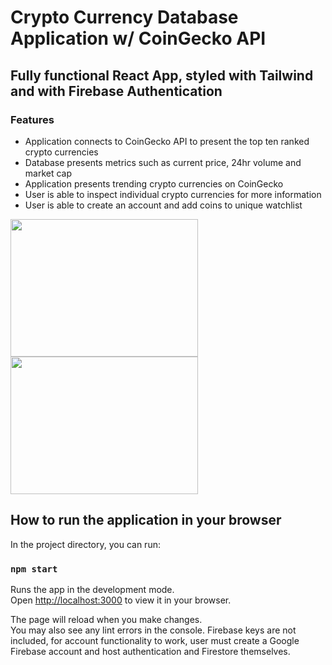 # Crypto Currency Database Application w/ CoinGecko API

## Fully functional React App, styled with Tailwind and with Firebase Authentication

### Features
* Application connects to CoinGecko API to present the top ten ranked crypto currencies
* Database presents metrics such as current price, 24hr volume and market cap
* Application presents trending crypto currencies on CoinGecko
* User is able to inspect individual crypto currencies for more information
* User is able to create an account and add coins to unique watchlist

<img src="https://i.ibb.co/dGXXGDK/wadadawdawd.jpg" width="300" height="220"/>
<img src="https://i.ibb.co/gd4PPpJ/yjytgjygj.jpg" width="300" height="220"/>

## How to run the application in your browser

In the project directory, you can run:

### `npm start`

Runs the app in the development mode.\
Open [http://localhost:3000](http://localhost:3000) to view it in your browser.

The page will reload when you make changes.\
You may also see any lint errors in the console.
Firebase keys are not included, for account functionality to work, user must
create a Google Firebase account and host authentication and Firestore themselves.

